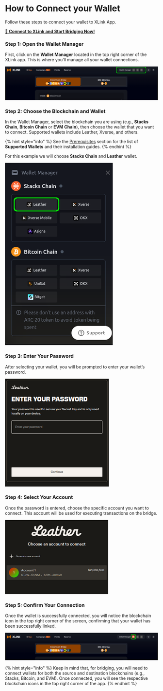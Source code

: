 # How to Connect your Wallet

Follow these steps to connect your wallet to XLink App.

[**🌁 Connect to XLink and Start Bridging Now!**](https://app.xlink.network)

### Step 1: Open the Wallet Manager

First, click on the **Wallet Manager** located in the top right corner of the XLink app. This is where you’ll manage all your wallet connections.

![Select Wallet Manager](../../.gitbook/assets/connecting-your-wallet/0-select-wallet-manager.png)

### Step 2: Choose the Blockchain and Wallet

In the Wallet Manager, select the blockchain you are using (e.g., **Stacks Chain**, **Bitcoin Chain** or **EVM Chain**), then choose the wallet that you want to connect. Supported wallets include Leather, Xverse, and others. 

{% hint style="info" %}
See the [Prerequisites](../prerequisites) section for the list of **Supported Wallets** and their installation guides.
{% endhint %}

For this example we will choose **Stacks Chain** and **Leather** wallet.

![Select Wallet](../../.gitbook/assets/connecting-your-wallet/1-select-wallet.png)

### Step 3: Enter Your Password

After selecting your wallet, you will be prompted to enter your wallet’s password.

![Enter Password](../../.gitbook/assets/connecting-your-wallet/2-introduce-password.png)

### Step 4: Select Your Account

Once the password is entered, choose the specific account you want to connect. This account will be used for executing transactions on the bridge.

![Select Account](../../.gitbook/assets/connecting-your-wallet/3-select-your-account.png)

### Step 5: Confirm Your Connection

Once the wallet is successfully connected, you will notice the blockchain icon in the top right corner of the screen, confirming that your wallet has been successfully linked.

![Check Wallet Connection](../../.gitbook/assets/connecting-your-wallet/4-check-connected-wallet.png)


{% hint style="info" %} Keep in mind that, for bridging, you will need to connect wallets for both the source and destination blockchains (e.g., Stacks, Bitcoin, and EVM). Once connected, you will see the respective blockchain icons in the top right corner of the app. {% endhint %}

